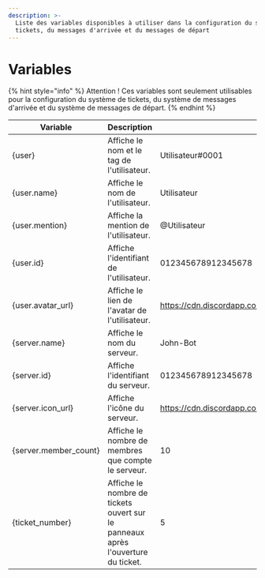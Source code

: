 ```yaml
---
description: >-
  Liste des variables disponibles à utiliser dans la configuration du système de
  tickets, du messages d'arrivée et du messages de départ
---
```


# Variables

{% hint style="info" %}
Attention ! Ces variables sont seulement utilisables pour la configuration du système de tickets, du système de messages d'arrivée et du système de messages de départ.
{% endhint %}

| Variable               | Description                                                                      | Exemple                                                                                     |
| ---------------------- | -------------------------------------------------------------------------------- | ------------------------------------------------------------------------------------------- |
| {user}                 | Affiche le nom et le tag de l'utilisateur.                                       | Utilisateur#0001                                                                            |
| {user.name}            | Affiche le nom de l'utilisateur.                                                 | Utilisateur                                                                                 |
| {user.mention}         | Affiche la mention de l'utilisateur.                                             | @Utilisateur                                                                                |
| {user.id}              | Affiche l'identifiant de l'utilisateur.                                          | 012345678912345678                                                                          |
| {user.avatar\_url}     | Affiche le lien de l'avatar de l'utilisateur.                                    | https://cdn.discordapp.com/avatars/958547309728256081/c83207e3ef95fb6c9198562d0d04714f.webp |
| {server.name}          | Affiche le nom du serveur.                                                       | John-Bot                                                                                    |
| {server.id}            | Affiche l'identifiant du serveur.                                                | 012345678912345678                                                                          |
| {server.icon\_url}     | Affiche l'icône du serveur.                                                      | https://cdn.discordapp.com/icons/959269961572962314/01f8699526e02fd34266e07835bd1de5.webp   |
| {server.member\_count} | Affiche le nombre de membres que compte le serveur.                              | 10                                                                                          |
| {ticket\_number}       | Affiche le nombre de tickets ouvert sur le panneaux après l'ouverture du ticket. | 5                                                                                           |

